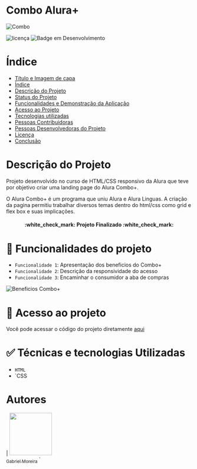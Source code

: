 


# Combo Alura+
 
![Combo](https://user-images.githubusercontent.com/109036024/207724190-2fa9e436-7d47-492f-a3bb-be6635b29e58.png)

![licença](https://img.shields.io/apm/l/Alura%20plus?style=plastic)
![Badge em Desenvolvimento](http://img.shields.io/static/v1?label=STATUS&message=EM%20DESENVOLVIMENTO&color=GREEN&style=plastic)

# Índice 

* [Título e Imagem de capa](#Título-e-Imagem-de-capa)
* [Índice](#índice)
* [Descrição do Projeto](#descrição-do-projeto)
* [Status do Projeto](#status-do-Projeto)
* [Funcionalidades e Demonstração da Aplicação](#funcionalidades-e-demonstração-da-aplicação)
* [Acesso ao Projeto](#acesso-ao-projeto)
* [Tecnologias utilizadas](#tecnologias-utilizadas)
* [Pessoas Contribuidoras](#pessoas-contribuidoras)
* [Pessoas Desenvolvedoras do Projeto](#pessoas-desenvolvedoras)
* [Licença](#licença)
* [Conclusão](#conclusão)

# Descrição do Projeto

<p>Projeto desenvolvido no curso de HTML/CSS responsivo da Alura que teve por objetivo criar uma landing page do Alura Combo+.</p>
<p>O Alura Combo+ é um programa que uniu Alura e Alura Linguas. A criação da pagina permitiu trabalhar diversos temas dentro do html/css como grid e flex box e suas implicações.</p>

<h4 align="center"> 
    :white_check_mark:  Projeto Finalizado  :white_check_mark:
</h4>

# :hammer: Funcionalidades do projeto

- `Funcionalidade 1`: Apresentação dos beneficios do Combo+
- `Funcionalidade 2`: Descrição da responsividade do acesso
- `Funcionalidade 3`: Encaminhar o consumidor a aba de compras

![Beneficios Combo+](https://user-images.githubusercontent.com/109036024/207731182-977d9d14-263b-45b3-855a-1ea5563928a7.png)

# 📁 Acesso ao projeto

<p> Você pode acessar o código do projeto diretamente  
<a href="https://github.com/GabrielMoreiraB/Alura_plusGb">aqui</a>

# :white_check_mark: Técnicas e tecnologias Utilizadas
- `HTML`
- `CSS

# Autores

| [<img src="https://avatars.githubusercontent.com/u/37356058?v=4" width=115><br><sub>Gabriel Moreira</sub>](https://github.com/GabrielMoreiraB) `

